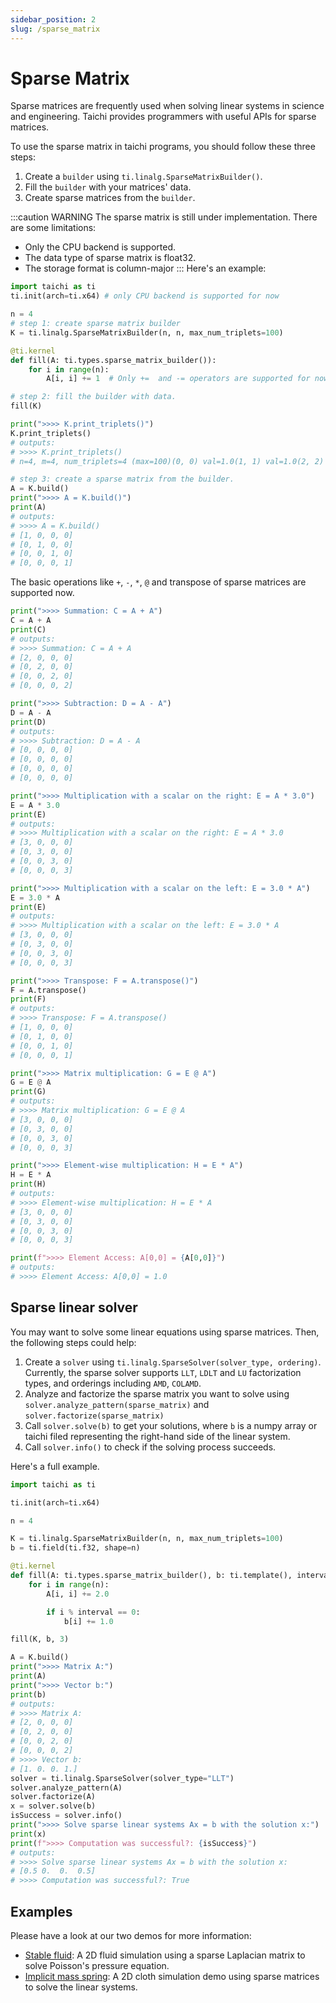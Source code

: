 ```yaml
---
sidebar_position: 2
slug: /sparse_matrix
---
```

# Sparse Matrix

Sparse matrices are frequently used when solving linear systems in science and engineering. Taichi provides programmers with useful APIs for sparse matrices.

To use the sparse matrix in taichi programs, you should follow these three steps:

1. Create a `builder` using `ti.linalg.SparseMatrixBuilder()`.
2. Fill the `builder` with your matrices' data.
3. Create sparse matrices from the `builder`.

:::caution WARNING
The sparse matrix is still under implementation. There are some limitations:

- Only the CPU backend is supported.
- The data type of sparse matrix is float32.
- The storage format is column-major
:::
Here's an example:
```python
import taichi as ti
ti.init(arch=ti.x64) # only CPU backend is supported for now

n = 4
# step 1: create sparse matrix builder
K = ti.linalg.SparseMatrixBuilder(n, n, max_num_triplets=100)

@ti.kernel
def fill(A: ti.types.sparse_matrix_builder()):
    for i in range(n):
        A[i, i] += 1  # Only +=  and -= operators are supported for now.

# step 2: fill the builder with data.
fill(K)

print(">>>> K.print_triplets()")
K.print_triplets()
# outputs:
# >>>> K.print_triplets()
# n=4, m=4, num_triplets=4 (max=100)(0, 0) val=1.0(1, 1) val=1.0(2, 2) val=1.0(3, 3) val=1.0

# step 3: create a sparse matrix from the builder.
A = K.build()
print(">>>> A = K.build()")
print(A)
# outputs:
# >>>> A = K.build()
# [1, 0, 0, 0]
# [0, 1, 0, 0]
# [0, 0, 1, 0]
# [0, 0, 0, 1]
```

The basic operations like `+`, `-`, `*`, `@` and transpose of sparse matrices are supported now.

```python
print(">>>> Summation: C = A + A")
C = A + A
print(C)
# outputs:
# >>>> Summation: C = A + A
# [2, 0, 0, 0]
# [0, 2, 0, 0]
# [0, 0, 2, 0]
# [0, 0, 0, 2]

print(">>>> Subtraction: D = A - A")
D = A - A
print(D)
# outputs:
# >>>> Subtraction: D = A - A
# [0, 0, 0, 0]
# [0, 0, 0, 0]
# [0, 0, 0, 0]
# [0, 0, 0, 0]

print(">>>> Multiplication with a scalar on the right: E = A * 3.0")
E = A * 3.0
print(E)
# outputs:
# >>>> Multiplication with a scalar on the right: E = A * 3.0
# [3, 0, 0, 0]
# [0, 3, 0, 0]
# [0, 0, 3, 0]
# [0, 0, 0, 3]

print(">>>> Multiplication with a scalar on the left: E = 3.0 * A")
E = 3.0 * A
print(E)
# outputs:
# >>>> Multiplication with a scalar on the left: E = 3.0 * A
# [3, 0, 0, 0]
# [0, 3, 0, 0]
# [0, 0, 3, 0]
# [0, 0, 0, 3]

print(">>>> Transpose: F = A.transpose()")
F = A.transpose()
print(F)
# outputs:
# >>>> Transpose: F = A.transpose()
# [1, 0, 0, 0]
# [0, 1, 0, 0]
# [0, 0, 1, 0]
# [0, 0, 0, 1]

print(">>>> Matrix multiplication: G = E @ A")
G = E @ A
print(G)
# outputs:
# >>>> Matrix multiplication: G = E @ A
# [3, 0, 0, 0]
# [0, 3, 0, 0]
# [0, 0, 3, 0]
# [0, 0, 0, 3]

print(">>>> Element-wise multiplication: H = E * A")
H = E * A
print(H)
# outputs:
# >>>> Element-wise multiplication: H = E * A
# [3, 0, 0, 0]
# [0, 3, 0, 0]
# [0, 0, 3, 0]
# [0, 0, 0, 3]

print(f">>>> Element Access: A[0,0] = {A[0,0]}")
# outputs:
# >>>> Element Access: A[0,0] = 1.0
```

## Sparse linear solver
You may want to solve some linear equations using sparse matrices.
Then, the following steps could help:
1. Create a `solver` using `ti.linalg.SparseSolver(solver_type, ordering)`. Currently, the sparse solver supports `LLT`, `LDLT` and `LU` factorization types, and orderings including `AMD`, `COLAMD`.
2. Analyze and factorize the sparse matrix you want to solve using `solver.analyze_pattern(sparse_matrix)` and `solver.factorize(sparse_matrix)`
3. Call `solver.solve(b)` to get your solutions, where `b` is a numpy array or taichi filed representing the right-hand side of the linear system.
4. Call `solver.info()` to check if the solving process succeeds.

Here's a full example.

```python
import taichi as ti

ti.init(arch=ti.x64)

n = 4

K = ti.linalg.SparseMatrixBuilder(n, n, max_num_triplets=100)
b = ti.field(ti.f32, shape=n)

@ti.kernel
def fill(A: ti.types.sparse_matrix_builder(), b: ti.template(), interval: ti.i32):
    for i in range(n):
        A[i, i] += 2.0

        if i % interval == 0:
            b[i] += 1.0

fill(K, b, 3)

A = K.build()
print(">>>> Matrix A:")
print(A)
print(">>>> Vector b:")
print(b)
# outputs:
# >>>> Matrix A:
# [2, 0, 0, 0]
# [0, 2, 0, 0]
# [0, 0, 2, 0]
# [0, 0, 0, 2]
# >>>> Vector b:
# [1. 0. 0. 1.]
solver = ti.linalg.SparseSolver(solver_type="LLT")
solver.analyze_pattern(A)
solver.factorize(A)
x = solver.solve(b)
isSuccess = solver.info()
print(">>>> Solve sparse linear systems Ax = b with the solution x:")
print(x)
print(f">>>> Computation was successful?: {isSuccess}")
# outputs:
# >>>> Solve sparse linear systems Ax = b with the solution x:
# [0.5 0.  0.  0.5]
# >>>> Computation was successful?: True
```
## Examples

Please have a look at our two demos for more information:
+ [Stable fluid](https://github.com/taichi-dev/taichi/blob/master/python/taichi/examples/simulation/stable_fluid.py): A 2D fluid simulation using a sparse Laplacian matrix to solve Poisson's pressure equation.
+ [Implicit mass spring](https://github.com/taichi-dev/taichi/blob/master/python/taichi/examples/simulation/implicit_mass_spring.py): A 2D cloth simulation demo using sparse matrices to solve the linear systems.
